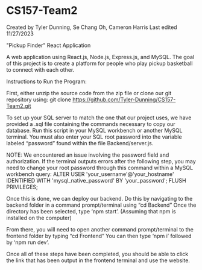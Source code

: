 # CS157-Team2
Created by Tyler Dunning, Se Chang Oh, Cameron Harris
Last edited 11/27/2023

"Pickup Finder" React Application

A web application using React.js, Node.js, Express.js, and MySQL. The goal of this project is to create a platform for people who play pickup basketball to connect with each other.

Instructions to Run the Program:

First, either unzip the source code from the zip file or clone our git repository using:
git clone https://github.com/Tyler-Dunning/CS157-Team2.git

To set up your SQL server to match the one that our project uses, we have provided a .sql file containing the commands necessary to copy our database. Run this script in your MySQL workbench or another MySQL terminal. You must also enter your SQL root password into the variable labeled “password” found within the file Backend/server.js.

NOTE: We encountered an issue involving the password field and authorization. If the terminal outputs errors after the following step, you may need to change your root password through this command within a MySQL workbench query:
 ALTER USER 'your_username'@'your_hostname' IDENTIFIED WITH 'mysql_native_password' BY 'your_password'; FLUSH PRIVILEGES;

Once this is done, we can deploy our backend. Do this by navigating to the backend folder in a command prompt/terminal using “cd Backend” Once the directory has been selected, type ‘npm start’. (Assuming that npm is installed on the computer)

From there, you will need to open another command prompt/terminal to the frontend folder by typing “cd Frontend” You can then type ‘npm i’ followed by ‘npm run dev’. 

Once all of these steps have been completed, you should be able to click the link that has been output in the frontend terminal and use the website.
